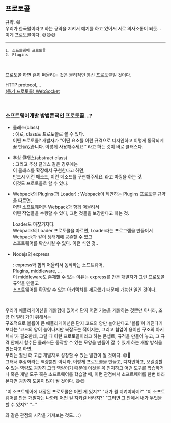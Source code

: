 ## 프로토콜

규약. 😅 <br />
우리가 한국말이라고 하는 규약을 지켜서 얘기를 하고 있어서 서로 의사소통이 되듯...<br />
이게 프로토콜이다. 😅😅😅

---

```
1. 소프트웨어 프로토콜
2. Plugins
```

<br />

프로토콜 하면 흔히 떠올리는 것은 물리적인 통신 프로토콜일 것이다.

HTTP protocol,...<br />
[(동기 프로토콜) WebSocket](https://developer.mozilla.org/en-US/docs/Web/API/WebSocket)

<br />

### 소프트웨어개발 방법론적인 프로토콜...?

- 클래스(class)<br />
  \: 예로, class도 프로토콜로 볼 수 있다.<br />
  어떤 프로토콜? 개발자가 "어떤 요소를 이런 규격으로 디자인하고 이렇게 동작되게끔 만들었습니다. 이렇게 사용해주세요." 라고 하는 것이 바로 클래스다.

- 추상 클래스(abstract class)<br />
  \: 그리고 추상 클래스 같은 경우에는<br />
  이 클래스를 확장해서 구현한다고 하면,<br />
  반드시 이런 메소드, 이런 메소드를 구현해주세요. 라고 마킹을 하는 것.<br />
  이것도 프로토콜로 할 수 있다.

- Webpack의 Plugins(과 Loader)
  \: Webpack이 제안하는 Plugins 프로토콜 규약을 따르면,<br />
  어떤 소프트웨어든 Webpack과 함께 어울려서<br />
  어떤 작업들을 수행할 수 있다, 그런 것들을 보장한다고 하는 것.

  Loader도 마찮가지다.<br />
  Webpack의 Loader 프로토콜을 따르면, Loader라는 프로그램을 만들어서 Webpack과 같이 생태계에 공존할 수 있고 <br />
  소프트웨어를 확산시킬 수 있다. 이런 식인 것..

- Nodejs의 express

  \: express와 함께 어울려서 동작하는 소프트웨어,<br />
  Plugins, middleware, ...<br />
  이 middleware도 존재할 수 있는 이유는 express를 만든 개발자가 그런 프로토콜 규약을 만들고<br />
  소프트웨어를 확장할 수 있는 아키텍처를 제공했기 때문에 가능한 일인 것이다.

<br />

우리가 애플리케이션을 개발함에 있어서 단지 어떤 기능을 개발하는 것뿐만 아니라, 조금 더 멀리 가기 위해서는<br />
구조적으로 볼륨이 큰 애플리케이션은 단지 코드의 양만 늘어난다고 '볼륨'이 커진다기보다는 '코드의 양이 늘어나지만 복잡도는 적어지는, 그리고 협업이 용이한 구조의 아키텍처'가 필요한데, 그럴 때 이런 프로토콜이라고 하는 콘셉트, 규격을 만들어 놓고, 그 규격 안에서 함수든 클래스든 동작할 수 있는 모양을 만들어 갈 수 있게 하는 개발 방식을 만든다고 하면, <br />
우리는 훨씬 더 고급 개발자로 성장할 수 있는 발판이 될 것이다. 😅🤨<br />
그래서 추상화라는 역량뿐만 아니라, 이렇게 프로토콜을 만들고, 디자인하고, 모델링할 수 있는 역량도 굉장히 고급 역량이기 때문에 이것을 꼭 인지하고 어떤 도구를 학습하거나 혹은 개발 도구 혹은 소프트웨어를 학습할 때, 이런 관점에서 소프트웨어를 한번 바라본다면 굉장히 도움이 많이 될 것이다. 😄😊

"이 소프트웨어에 내장된 프로토콜은 어떤 게 있지?"
"내가 뭘 지켜야하지?"
"이 소프트웨어를 만든 개발자는 나한테 어떤 걸 지키길 바라지?"
"그러면 그 안에서 내가 무엇을 할 수 있지?"
"..."

와 같은 관점의 시각을 가져보는 것도... :)
